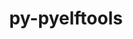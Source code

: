 ---
title: "py-pyelftools"
layout: cache
categories: [package, develop]
meta: {"compilers": ["cce@18.0.0", "gcc@11.4.0", "intel-oneapi-compilers@2025.1.0"], "num_specs": 56, "num_specs_by_stack": {"e4s": 20, "e4s-cray-rhel": 10, "e4s-oneapi": 26, "root": 56}, "oss": ["rhel8", "ubuntu22.04"], "platforms": ["linux"], "stacks": ["e4s", "e4s-cray-rhel", "e4s-oneapi", "root"], "targets": ["x86_64_v3"], "versions": ["0.27", "0.29"]}
spec_details: [{"compiler": "gcc@11.4.0", "hash": "3uveaywhq5qgbqxbksmt5cd75ha5kigf", "os": "ubuntu22.04", "platform": "linux", "size": "-", "stacks": ["e4s", "root"], "target": "x86_64_v3", "variants": ["build_system=python_pip"], "versions": ["0.29"]}, {"compiler": "intel-oneapi-compilers@2025.1.0", "hash": "4bdufhkza7jlkk7okc7xyqmtesldfuzg", "os": "ubuntu22.04", "platform": "linux", "size": "-", "stacks": ["e4s-oneapi", "root"], "target": "x86_64_v3", "variants": ["build_system=python_pip"], "versions": ["0.29"]}, {"compiler": "gcc@11.4.0", "hash": "4ozdawa4zmifmpp6r5dnrxnhagf7jil3", "os": "ubuntu22.04", "platform": "linux", "size": "-", "stacks": ["e4s", "root"], "target": "x86_64_v3", "variants": ["build_system=python_pip"], "versions": ["0.29"]}, {"compiler": "intel-oneapi-compilers@2025.1.0", "hash": "4vwrvm3bafxbzzci37mibocosyedyxna", "os": "ubuntu22.04", "platform": "linux", "size": "-", "stacks": ["e4s-oneapi", "root"], "target": "x86_64_v3", "variants": ["build_system=python_pip"], "versions": ["0.29"]}, {"compiler": "intel-oneapi-compilers@2025.1.0", "hash": "536t4x3cpwlguchcqx6dswd6oiyp5tcv", "os": "ubuntu22.04", "platform": "linux", "size": "-", "stacks": ["e4s-oneapi", "root"], "target": "x86_64_v3", "variants": ["build_system=python_pip"], "versions": ["0.29"]}, {"compiler": "intel-oneapi-compilers@2025.1.0", "hash": "55vmphwgcql5j3tnckixby5uqhyyx2sr", "os": "ubuntu22.04", "platform": "linux", "size": "-", "stacks": ["e4s-oneapi", "root"], "target": "x86_64_v3", "variants": ["build_system=python_pip"], "versions": ["0.29"]}, {"compiler": "intel-oneapi-compilers@2025.1.0", "hash": "5cqwnffdz2fwd55njsmt5rqhjciaxza6", "os": "ubuntu22.04", "platform": "linux", "size": "-", "stacks": ["e4s-oneapi", "root"], "target": "x86_64_v3", "variants": ["build_system=python_pip"], "versions": ["0.27"]}, {"compiler": "gcc@11.4.0", "hash": "5lcurdo4knwzem6ccgj6mqx6fmvr76om", "os": "ubuntu22.04", "platform": "linux", "size": "-", "stacks": ["e4s", "root"], "target": "x86_64_v3", "variants": ["build_system=python_pip"], "versions": ["0.29"]}, {"compiler": "intel-oneapi-compilers@2025.1.0", "hash": "5lqxhynvqbtpmuvnp5mb63tpl7n6obvf", "os": "ubuntu22.04", "platform": "linux", "size": "-", "stacks": ["e4s-oneapi", "root"], "target": "x86_64_v3", "variants": ["build_system=python_pip"], "versions": ["0.29"]}, {"compiler": "intel-oneapi-compilers@2025.1.0", "hash": "5t5p6o6t75zvprc4vpopmmqmfbc2fum6", "os": "ubuntu22.04", "platform": "linux", "size": "-", "stacks": ["e4s-oneapi", "root"], "target": "x86_64_v3", "variants": ["build_system=python_pip"], "versions": ["0.27"]}, {"compiler": "intel-oneapi-compilers@2025.1.0", "hash": "62lis3v5opouiexthga42j3yppsckb3c", "os": "ubuntu22.04", "platform": "linux", "size": "-", "stacks": ["e4s-oneapi", "root"], "target": "x86_64_v3", "variants": ["build_system=python_pip"], "versions": ["0.27"]}, {"compiler": "intel-oneapi-compilers@2025.1.0", "hash": "6ecm23md7xjr6rqw7ysqtdbjqwfftdw7", "os": "ubuntu22.04", "platform": "linux", "size": "-", "stacks": ["e4s-oneapi", "root"], "target": "x86_64_v3", "variants": ["build_system=python_pip"], "versions": ["0.27"]}, {"compiler": "cce@18.0.0", "hash": "6f56ei6pyjfi6sv234zrfh43l2tis7bg", "os": "rhel8", "platform": "linux", "size": "-", "stacks": ["e4s-cray-rhel", "root"], "target": "x86_64_v3", "variants": ["build_system=python_pip"], "versions": ["0.29"]}, {"compiler": "intel-oneapi-compilers@2025.1.0", "hash": "7wn37x6qk66l7ksk5mg4vmgarc4pmsga", "os": "ubuntu22.04", "platform": "linux", "size": "-", "stacks": ["e4s-oneapi", "root"], "target": "x86_64_v3", "variants": ["build_system=python_pip"], "versions": ["0.29"]}, {"compiler": "intel-oneapi-compilers@2025.1.0", "hash": "7zk6adsvuhrktv2ij2xulslwhr52ui37", "os": "ubuntu22.04", "platform": "linux", "size": "-", "stacks": ["e4s-oneapi", "root"], "target": "x86_64_v3", "variants": ["build_system=python_pip"], "versions": ["0.29"]}, {"compiler": "intel-oneapi-compilers@2025.1.0", "hash": "a5imndtkzvltksphna2rvgiey5lrvkyf", "os": "ubuntu22.04", "platform": "linux", "size": "-", "stacks": ["e4s-oneapi", "root"], "target": "x86_64_v3", "variants": ["build_system=python_pip"], "versions": ["0.29"]}, {"compiler": "intel-oneapi-compilers@2025.1.0", "hash": "aojplw4ovcmfq4qofgnb2q5npiqgpiab", "os": "ubuntu22.04", "platform": "linux", "size": "-", "stacks": ["e4s-oneapi", "root"], "target": "x86_64_v3", "variants": ["build_system=python_pip"], "versions": ["0.27"]}, {"compiler": "gcc@11.4.0", "hash": "bykyihebu2gr3qpjmuw5mi6qouvld3o4", "os": "ubuntu22.04", "platform": "linux", "size": "-", "stacks": ["e4s", "root"], "target": "x86_64_v3", "variants": ["build_system=python_pip"], "versions": ["0.27"]}, {"compiler": "cce@18.0.0", "hash": "c53hucmmy5spbux4rugawa4axofmsex3", "os": "rhel8", "platform": "linux", "size": "-", "stacks": ["e4s-cray-rhel", "root"], "target": "x86_64_v3", "variants": ["build_system=python_pip"], "versions": ["0.29"]}, {"compiler": "cce@18.0.0", "hash": "cpn3742q4u3fmy7p2zlvktg6rnx7nicn", "os": "rhel8", "platform": "linux", "size": "-", "stacks": ["e4s-cray-rhel", "root"], "target": "x86_64_v3", "variants": ["build_system=python_pip"], "versions": ["0.29"]}, {"compiler": "intel-oneapi-compilers@2025.1.0", "hash": "dqrccekablhoxpzp4ulrrt7rs5zrlofw", "os": "ubuntu22.04", "platform": "linux", "size": "-", "stacks": ["e4s-oneapi", "root"], "target": "x86_64_v3", "variants": ["build_system=python_pip"], "versions": ["0.29"]}, {"compiler": "intel-oneapi-compilers@2025.1.0", "hash": "een2xk2ptqf5jgufmiqr22wajh7ftget", "os": "ubuntu22.04", "platform": "linux", "size": "-", "stacks": ["e4s-oneapi", "root"], "target": "x86_64_v3", "variants": ["build_system=python_pip"], "versions": ["0.27"]}, {"compiler": "gcc@11.4.0", "hash": "fhbluvj7lqvkcsrs7fpv5qrmzq6rejwx", "os": "ubuntu22.04", "platform": "linux", "size": "-", "stacks": ["e4s", "root"], "target": "x86_64_v3", "variants": ["build_system=python_pip"], "versions": ["0.27"]}, {"compiler": "intel-oneapi-compilers@2025.1.0", "hash": "fivssrmcqttvnpnviysxzaw3rbmcz2bf", "os": "ubuntu22.04", "platform": "linux", "size": "-", "stacks": ["e4s-oneapi", "root"], "target": "x86_64_v3", "variants": ["build_system=python_pip"], "versions": ["0.29"]}, {"compiler": "intel-oneapi-compilers@2025.1.0", "hash": "fske5r24lioms5mxcgvuea66fx4lvmap", "os": "ubuntu22.04", "platform": "linux", "size": "-", "stacks": ["e4s-oneapi", "root"], "target": "x86_64_v3", "variants": ["build_system=python_pip"], "versions": ["0.29"]}, {"compiler": "intel-oneapi-compilers@2025.1.0", "hash": "fzt7v2ypfdygerrerq4abz2d2lkskwn2", "os": "ubuntu22.04", "platform": "linux", "size": "-", "stacks": ["e4s-oneapi", "root"], "target": "x86_64_v3", "variants": ["build_system=python_pip"], "versions": ["0.27"]}, {"compiler": "intel-oneapi-compilers@2025.1.0", "hash": "igsyncb3vqw6v2ajw4255b2w42p7o7me", "os": "ubuntu22.04", "platform": "linux", "size": "-", "stacks": ["e4s-oneapi", "root"], "target": "x86_64_v3", "variants": ["build_system=python_pip"], "versions": ["0.27"]}, {"compiler": "cce@18.0.0", "hash": "iinczkqu24qc6idj32erxog4hvjipzzg", "os": "rhel8", "platform": "linux", "size": "-", "stacks": ["e4s-cray-rhel", "root"], "target": "x86_64_v3", "variants": ["build_system=python_pip"], "versions": ["0.29"]}, {"compiler": "gcc@11.4.0", "hash": "iuhqqpchujau252ekqbcl26iyz4xakj6", "os": "ubuntu22.04", "platform": "linux", "size": "-", "stacks": ["e4s", "root"], "target": "x86_64_v3", "variants": ["build_system=python_pip"], "versions": ["0.27"]}, {"compiler": "gcc@11.4.0", "hash": "ivvvj2m2ieoddydugmww4er2t7jlocyz", "os": "ubuntu22.04", "platform": "linux", "size": "-", "stacks": ["e4s", "root"], "target": "x86_64_v3", "variants": ["build_system=python_pip"], "versions": ["0.29"]}, {"compiler": "gcc@11.4.0", "hash": "j5lzsmesyy3gkzomjdegnrpxfr5ooptr", "os": "ubuntu22.04", "platform": "linux", "size": "-", "stacks": ["e4s", "root"], "target": "x86_64_v3", "variants": ["build_system=python_pip"], "versions": ["0.27"]}, {"compiler": "gcc@11.4.0", "hash": "ka5stcnn3kkgqsavake2ssqtwpw24d35", "os": "ubuntu22.04", "platform": "linux", "size": "-", "stacks": ["e4s", "root"], "target": "x86_64_v3", "variants": ["build_system=python_pip"], "versions": ["0.27"]}, {"compiler": "gcc@11.4.0", "hash": "kcdjcqpshtjcddmonmxjf7fs7qsdxaf3", "os": "ubuntu22.04", "platform": "linux", "size": "-", "stacks": ["e4s", "root"], "target": "x86_64_v3", "variants": ["build_system=python_pip"], "versions": ["0.29"]}, {"compiler": "gcc@11.4.0", "hash": "klki4oohdj62drue5a5vacgcrogrfxgq", "os": "ubuntu22.04", "platform": "linux", "size": "-", "stacks": ["e4s", "root"], "target": "x86_64_v3", "variants": ["build_system=python_pip"], "versions": ["0.29"]}, {"compiler": "intel-oneapi-compilers@2025.1.0", "hash": "kzwwii3b7ygdr2dl4dtowdofls2zbgkh", "os": "ubuntu22.04", "platform": "linux", "size": "-", "stacks": ["e4s-oneapi", "root"], "target": "x86_64_v3", "variants": ["build_system=python_pip"], "versions": ["0.29"]}, {"compiler": "intel-oneapi-compilers@2025.1.0", "hash": "moxkcjymhxrqcpmku6jqusbq52bijlub", "os": "ubuntu22.04", "platform": "linux", "size": "-", "stacks": ["e4s-oneapi", "root"], "target": "x86_64_v3", "variants": ["build_system=python_pip"], "versions": ["0.27"]}, {"compiler": "gcc@11.4.0", "hash": "oxeekt7dqquzoxmtcaxkslvwtqavs32a", "os": "ubuntu22.04", "platform": "linux", "size": "-", "stacks": ["e4s", "root"], "target": "x86_64_v3", "variants": ["build_system=python_pip"], "versions": ["0.27"]}, {"compiler": "cce@18.0.0", "hash": "qaenhoohd62t7gtvl53fb4unntfu4ivb", "os": "rhel8", "platform": "linux", "size": "-", "stacks": ["e4s-cray-rhel", "root"], "target": "x86_64_v3", "variants": ["build_system=python_pip"], "versions": ["0.29"]}, {"compiler": "cce@18.0.0", "hash": "qfseqtnyyy2lghf2ev7smjtqsxhvrcpl", "os": "rhel8", "platform": "linux", "size": "-", "stacks": ["e4s-cray-rhel", "root"], "target": "x86_64_v3", "variants": ["build_system=python_pip"], "versions": ["0.29"]}, {"compiler": "gcc@11.4.0", "hash": "qls3te3fb477cuij6pdkutz5wacmvg4h", "os": "ubuntu22.04", "platform": "linux", "size": "-", "stacks": ["e4s", "root"], "target": "x86_64_v3", "variants": ["build_system=python_pip"], "versions": ["0.29"]}, {"compiler": "gcc@11.4.0", "hash": "qnou3gqhtzmlkrccngvu3zuk2zu5v5ar", "os": "ubuntu22.04", "platform": "linux", "size": "-", "stacks": ["e4s", "root"], "target": "x86_64_v3", "variants": ["build_system=python_pip"], "versions": ["0.27"]}, {"compiler": "gcc@11.4.0", "hash": "r2qs6mhvv5zmiwnji7u6arrkpt7utrn5", "os": "ubuntu22.04", "platform": "linux", "size": "-", "stacks": ["e4s", "root"], "target": "x86_64_v3", "variants": ["build_system=python_pip"], "versions": ["0.29"]}, {"compiler": "gcc@11.4.0", "hash": "rarqkz5lnuncw2kh3tzuyizjvuymma2o", "os": "ubuntu22.04", "platform": "linux", "size": "-", "stacks": ["e4s", "root"], "target": "x86_64_v3", "variants": ["build_system=python_pip"], "versions": ["0.27"]}, {"compiler": "gcc@11.4.0", "hash": "rbz5h35zaimbcr3rkyvxy2hkejb5ntbi", "os": "ubuntu22.04", "platform": "linux", "size": "-", "stacks": ["e4s", "root"], "target": "x86_64_v3", "variants": ["build_system=python_pip"], "versions": ["0.29"]}, {"compiler": "intel-oneapi-compilers@2025.1.0", "hash": "rze2yvf5rhbtiysdhgalevdf65flge3z", "os": "ubuntu22.04", "platform": "linux", "size": "-", "stacks": ["e4s-oneapi", "root"], "target": "x86_64_v3", "variants": ["build_system=python_pip"], "versions": ["0.27"]}, {"compiler": "cce@18.0.0", "hash": "s3n4ok5biipborcf63d6qp73qijgo5ca", "os": "rhel8", "platform": "linux", "size": "-", "stacks": ["e4s-cray-rhel", "root"], "target": "x86_64_v3", "variants": ["build_system=python_pip"], "versions": ["0.29"]}, {"compiler": "intel-oneapi-compilers@2025.1.0", "hash": "sleprbbstrqotift3mt35ldtm4g4obf6", "os": "ubuntu22.04", "platform": "linux", "size": "-", "stacks": ["e4s-oneapi", "root"], "target": "x86_64_v3", "variants": ["build_system=python_pip"], "versions": ["0.27"]}, {"compiler": "intel-oneapi-compilers@2025.1.0", "hash": "soxyrnjbmxchtktfjulyk43tfn52dccw", "os": "ubuntu22.04", "platform": "linux", "size": "-", "stacks": ["e4s-oneapi", "root"], "target": "x86_64_v3", "variants": ["build_system=python_pip"], "versions": ["0.29"]}, {"compiler": "gcc@11.4.0", "hash": "tmh7fg25stnypiav2nltmyg3ubjijtko", "os": "ubuntu22.04", "platform": "linux", "size": "-", "stacks": ["e4s", "root"], "target": "x86_64_v3", "variants": ["build_system=python_pip"], "versions": ["0.29"]}, {"compiler": "gcc@11.4.0", "hash": "ttwcolegdo5b2tubqj5oaozwhfmfb7li", "os": "ubuntu22.04", "platform": "linux", "size": "-", "stacks": ["e4s", "root"], "target": "x86_64_v3", "variants": ["build_system=python_pip"], "versions": ["0.27"]}, {"compiler": "intel-oneapi-compilers@2025.1.0", "hash": "uqmiqiktcbihvhytwkieb63p32c4xxbm", "os": "ubuntu22.04", "platform": "linux", "size": "-", "stacks": ["e4s-oneapi", "root"], "target": "x86_64_v3", "variants": ["build_system=python_pip"], "versions": ["0.27"]}, {"compiler": "cce@18.0.0", "hash": "vqs5rml2ox32lwd5lenpcxtiv5kkggnm", "os": "rhel8", "platform": "linux", "size": "-", "stacks": ["e4s-cray-rhel", "root"], "target": "x86_64_v3", "variants": ["build_system=python_pip"], "versions": ["0.29"]}, {"compiler": "cce@18.0.0", "hash": "xqdartqf4lslv7dm6isv4jaki3exbukk", "os": "rhel8", "platform": "linux", "size": "-", "stacks": ["e4s-cray-rhel", "root"], "target": "x86_64_v3", "variants": ["build_system=python_pip"], "versions": ["0.29"]}, {"compiler": "gcc@11.4.0", "hash": "yo7zm67e7odqcj4ogkxdxzcpuxk4isxb", "os": "ubuntu22.04", "platform": "linux", "size": "-", "stacks": ["e4s", "root"], "target": "x86_64_v3", "variants": ["build_system=python_pip"], "versions": ["0.27"]}, {"compiler": "cce@18.0.0", "hash": "yxrw3vceb5g6d6a3bho7inujvr2pxbgn", "os": "rhel8", "platform": "linux", "size": "-", "stacks": ["e4s-cray-rhel", "root"], "target": "x86_64_v3", "variants": ["build_system=python_pip"], "versions": ["0.29"]}, {"compiler": "intel-oneapi-compilers@2025.1.0", "hash": "zt3dotllgxty4puy3olddzc3jiekrdyv", "os": "ubuntu22.04", "platform": "linux", "size": "-", "stacks": ["e4s-oneapi", "root"], "target": "x86_64_v3", "variants": ["build_system=python_pip"], "versions": ["0.27"]}]
---